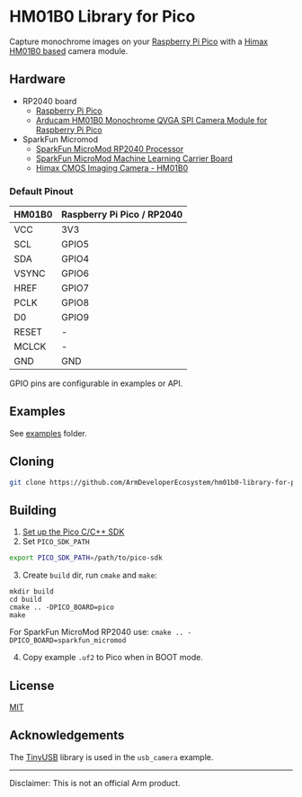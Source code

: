 # HM01B0 Library for Pico

Capture monochrome images on your [Raspberry Pi Pico](https://www.raspberrypi.com/products/raspberry-pi-pico/) with a [Himax HM01B0 based](https://www.himax.com.tw/products/cmos-image-sensor/always-on-vision-sensors/hm01b0/) camera module.

## Hardware

 * RP2040 board
   * [Raspberry Pi Pico](https://www.raspberrypi.org/products/raspberry-pi-pico/)
   * [Arducam HM01B0 Monochrome QVGA SPI Camera Module for Raspberry Pi Pico](https://www.arducam.com/product/arducam-hm01b0-qvga-spi-camera-module-for-raspberry-pi-pico-2/)
 * SparkFun Micromod
   * [SparkFun MicroMod RP2040 Processor](https://www.sparkfun.com/products/17720)
   * [SparkFun MicroMod Machine Learning Carrier Board](https://www.sparkfun.com/products/16400)
   * [Himax CMOS Imaging Camera - HM01B0](https://www.sparkfun.com/products/15570)

### Default Pinout

| HM01B0 | Raspberry Pi Pico / RP2040 |
| ------ | -------------------------- |
| VCC | 3V3 |
| SCL | GPIO5 |
| SDA | GPIO4 |
| VSYNC | GPIO6 |
| HREF | GPIO7 |
| PCLK | GPIO8 |
| D0 | GPIO9 |
| RESET | - |
| MCLCK | - |
| GND | GND |

GPIO pins are configurable in examples or API.

## Examples

See [examples](examples/) folder.

## Cloning

```sh
git clone https://github.com/ArmDeveloperEcosystem/hm01b0-library-for-pico.git 
```

## Building

1. [Set up the Pico C/C++ SDK](https://datasheets.raspberrypi.org/pico/getting-started-with-pico.pdf)
2. Set `PICO_SDK_PATH`
```sh
export PICO_SDK_PATH=/path/to/pico-sdk
```
3. Create `build` dir, run `cmake` and `make`:
```
mkdir build
cd build
cmake .. -DPICO_BOARD=pico
make
```
For SparkFun MicroMod RP2040 use: `cmake .. -DPICO_BOARD=sparkfun_micromod`

4. Copy example `.uf2` to Pico when in BOOT mode.

## License

[MIT](LICENSE)

## Acknowledgements

The [TinyUSB](https://github.com/hathach/tinyusb) library is used in the `usb_camera` example.

---

Disclaimer: This is not an official Arm product.
